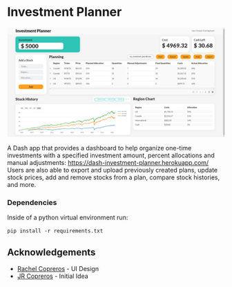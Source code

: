 # Investment Planner

<a href="https://github.com/RCopJr/investment-planner-dash">
    <img src="images/main_page.png" alt="main_page">
</a>

A Dash app that provides a dashboard to help organize one-time investments with a specified investment amount, percent allocations and manual adjustments: https://dash-investment-planner.herokuapp.com/
<br />
Users are also able to export and upload previously created plans, update stock prices, add and remove stocks from a plan, compare stock histories, and more.

### Dependencies

Inside of a python virtual environment run:

```
pip install -r requirements.txt
```

## Acknowledgements

- [Rachel Copreros](https://www.linkedin.com/in/rachel-joy-copreros-747b79219/) - UI Design
- [JR Copreros](https://www.linkedin.com/in/jrcopreros/) - Initial Idea
